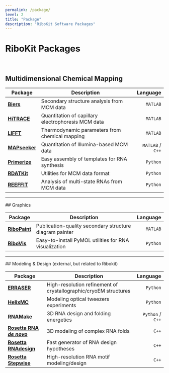 ```yaml
---
permalink: /package/
level: 2
title: "Package"
description: "RiboKit Software Packages"
---
```


# RiboKit Packages

<br/>

## Multidimensional Chemical Mapping

| Package | Description | Language |
| --- | --- | ---: |
| [**Biers**](/Biers/) | Secondary structure analysis from MCM data  | `MATLAB` |
| [**HiTRACE**](/HiTRACE/) | Quantitation of capillary electrophoresis MCM data | `MATLAB` |
| [**LIFFT**](/LIFFT/) | Thermodynamic parameters from chemical mapping | `MATLAB` |
| [**MAPseeker**](/MAPseeker/) | Quantitation of Illumina-based MCM data | `MATLAB` / `C++` |
| [**Primerize**](/Primerize/) | Easy assembly of templates for RNA synthesis | `Python` |
| [**RDATKit**](/RDATKit/) | Utilities for MCM data format | `Python` |
| [**REEFFIT**](/REEFFIT/) | Analysis of multi-state RNAs from MCM data | `Python` |

<hr/>
## Graphics

| Package | Description | Language |
| --- | --- | ---: |
| [**RiboPaint**](/RiboPaint/) | Publication-quality secondary structure diagram painter | `MATLAB` |
| [**RiboVis**](/RiboVis/) | Easy-to-install PyMOL utilities for RNA visualization | `Python` |

<hr/>
## Modeling &amp; Design (external, but related to Ribokit)

| Package | Description | Language |
| --- | --- | ---: |
| [**ERRASER**](/ERRASER/) | High-resolution refinement of crystallographic/cryoEM structures | `Python` |
| [**HelixMC**](/HelixMC/) | Modeling optical tweezers experiments | `Python` |
| [**RNAMake**](/RNAMake/) | 3D RNA design and folding energetics | `Python` / `C++` |
| [**Rosetta RNA _de novo_**](/RNAdenovo/) | 3D modeling of complex RNA folds  | `C++` |
| [**Rosetta RNAdesign**](/RNAdesign/) | Fast generator of RNA design hypotheses | `C++` |
| [**Rosetta Stepwise**](/Stepwise/) | High-resolution RNA motif modeling/design | `C++` |

